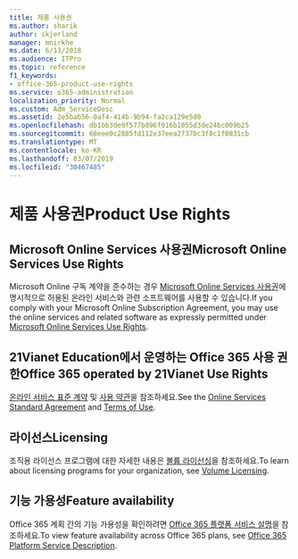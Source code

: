 ```yaml
---
title: 제품 사용권
ms.author: sharik
author: skjerland
manager: mnirkhe
ms.date: 6/13/2018
ms.audience: ITPro
ms.topic: reference
f1_keywords:
- office-365-product-use-rights
ms.service: o365-administration
localization_priority: Normal
ms.custom: Adm_ServiceDesc
ms.assetid: 2e5bab56-0af4-414b-9b94-fa2ca129e5d0
ms.openlocfilehash: db1bb3de9f577b896f916b1055d3de24bc009b25
ms.sourcegitcommit: 68eee0c2885fd112e37eea27370c3f8c1f0831cb
ms.translationtype: MT
ms.contentlocale: ko-KR
ms.lasthandoff: 03/07/2019
ms.locfileid: "30467485"
---
```

# <a name="product-use-rights"></a><span data-ttu-id="d1fa4-102">제품 사용권</span><span class="sxs-lookup"><span data-stu-id="d1fa4-102">Product Use Rights</span></span>

## <a name="microsoft-online-services-use-rights"></a><span data-ttu-id="d1fa4-103">Microsoft Online Services 사용권</span><span class="sxs-lookup"><span data-stu-id="d1fa4-103">Microsoft Online Services Use Rights</span></span>

<span data-ttu-id="d1fa4-104">Microsoft Online 구독 계약을 준수하는 경우 [Microsoft Online Services 사용권](https://www.microsoft.com/licensing/products/products.aspx)에 명시적으로 허용된 온라인 서비스와 관련 소프트웨어를 사용할 수 있습니다.</span><span class="sxs-lookup"><span data-stu-id="d1fa4-104">If you comply with your Microsoft Online Subscription Agreement, you may use the online services and related software as expressly permitted under [Microsoft Online Services Use Rights](https://www.microsoft.com/licensing/products/products.aspx).</span></span>
  
## <a name="office-365-operated-by-21vianet-use-rights"></a><span data-ttu-id="d1fa4-105">21Vianet Education에서 운영하는 Office 365 사용 권한</span><span class="sxs-lookup"><span data-stu-id="d1fa4-105">Office 365 operated by 21Vianet Use Rights</span></span>

<span data-ttu-id="d1fa4-106">[온라인 서비스 표준 계약](http://www.21vbluecloud.com/office365/O365-AgreeWebDir/) 및 [사용 약관](http://www.21vbluecloud.com/office365/O365-TOU/)을 참조하세요.</span><span class="sxs-lookup"><span data-stu-id="d1fa4-106">See the [Online Services Standard Agreement](http://www.21vbluecloud.com/office365/O365-AgreeWebDir/) and [Terms of Use](http://www.21vbluecloud.com/office365/O365-TOU/).</span></span>
  
## <a name="licensing"></a><span data-ttu-id="d1fa4-107">라이선스</span><span class="sxs-lookup"><span data-stu-id="d1fa4-107">Licensing</span></span>

<span data-ttu-id="d1fa4-108">조직용 라이선스 프로그램에 대한 자세한 내용은 [볼륨 라이선싱](https://go.microsoft.com/fwlink/?LinkId=393693)을 참조하세요.</span><span class="sxs-lookup"><span data-stu-id="d1fa4-108">To learn about licensing programs for your organization, see [Volume Licensing](https://go.microsoft.com/fwlink/?LinkId=393693).</span></span>
  
## <a name="feature-availability"></a><span data-ttu-id="d1fa4-109">기능 가용성</span><span class="sxs-lookup"><span data-stu-id="d1fa4-109">Feature availability</span></span>

<span data-ttu-id="d1fa4-110">Office 365 계획 간의 기능 가용성을 확인하려면 [Office 365 플랫폼 서비스 설명](https://technet.microsoft.com/en-us/library/office-365-platform-service-description.aspx)을 참조하세요.</span><span class="sxs-lookup"><span data-stu-id="d1fa4-110">To view feature availability across Office 365 plans, see [Office 365 Platform Service Description](https://technet.microsoft.com/en-us/library/office-365-platform-service-description.aspx).</span></span>
  

